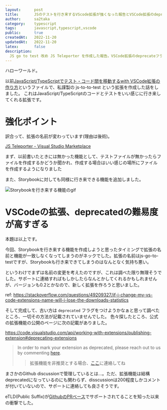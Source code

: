 ```yaml
---
layout:      post
title:       JSのテストを行き来するVScode拡張が強くなった報告とVSCode拡張のdeprecatedについての小話
author:      sa2taka
category:    typescript
tags:        javascript,typescript,vscode
public:      true
createdAt:   2022-11-20
updatedAt:   2022-11-20
latex:       false
description:
  JS go to test 改め JS Teleporter を作成した報告。VSCode拡張のdeprecateフラグを付ける方法がGithub discussionでコメントする方法しか無かったのが意外だったので小話を記載しました  
---
```


ハローワールド。

以前[JavaScript/TypeScriptでテスト・コード間を移動するwith VSCode拡張の作り方](https://blog.sa2taka.com/post/javascript-typescript-jump-between-test-and-code-with-vscode/)というファイルで、私謹製の js-to-to-test という拡張を作成した話をしました。
これはJavaScript/TypeScriptのコードとテストをいい感じに行き来してくれる拡張です。

# 強化ポイント

訳合って、拡張の名前が変わっています(理由は後術)。

[JS Teleporter - Visual Studio Marketplace](https://marketplace.visualstudio.com/items?itemName=sa2taka.js-teleporter)

まず、以前書いたときには無かった機能として、テストファイルが無かったらファイルを作成するかどうか聞かれ、作成する場合はいい感じの場所にファイルを作成するようになりました

また、Storybookに対しても同様に行き来できる機能を追加しました。

![Storybookを行き来する機能のgif](https://user-images.githubusercontent.com/13149507/202853523-a58ac81d-6981-47cd-afbe-821cdf19ba29.gif)

# VSCodeの拡張、deprecatedの難易度が高すぎる

本題は以上です。

今回、Storybookを行き来する機能を作成しようと思ったタイミングで拡張の名前と機能が一致しなくなってしまうのがネックでした。拡張の名前はjs-go-to-testですが、Storybookも行き来できてしまうのはなんとなく気持ち悪い。

というわけでまずは名前の変更を考えたのですが、これは調べた限り無理そうでした。サポートに連絡すればもしかしたらなんとかしてくれるかもしれませんが、バージョンも0.2とかなので、新しく拡張を作ろうと思いました。

ref: https://stackoverflow.com/questions/49209327/if-i-change-my-vs-code-extensions-name-will-i-lose-the-downloads-statistics

そして完成して、古い方は `deprecated` フラグをつけようかなぁと思って調べたところ、一切その方法が記載されていませんでした。
色々探したところ、公式の拡張機能の公開のページに次の記載がありました。

https://code.visualstudio.com/api/working-with-extensions/publishing-extension#deprecating-extensions

> In order to mark your extension as deprecated, please reach out to us by commenting [here](https://github.com/microsoft/vscode-discussions/discussions/1).
> > 拡張機能を非推奨とする場合、[ここ](https://github.com/microsoft/vscode-discussions/discussions/1)に連絡してね

まさかのGithub discussionで管理しているとは...。ただ、拡張機能は結構deprecatedになっているのにも関わらず、disscussionは200程度しかコメントが付いていないので、サポートに連絡しても良さそうです。

eTLD(Public Suffix)が[GithubのPRベース](https://github.com/publicsuffix/list)でサポートされてることを知った以来の衝撃でした。
